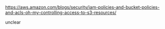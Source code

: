 https://aws.amazon.com/blogs/security/iam-policies-and-bucket-policies-and-acls-oh-my-controlling-access-to-s3-resources/

unclear 

